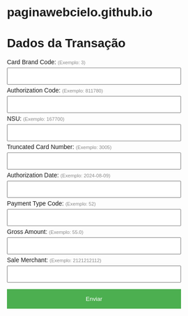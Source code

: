 # paginawebcielo.github.io
<style>
    body {
      font-family: Arial, sans-serif;
      padding: 20px;
      max-width: 400px;
      margin: 0 auto;
    }
    input {
      width: 100%;
      padding: 10px;
      margin: 5px 0;
      box-sizing: border-box;
    }
    button {
      background-color: #4CAF50;
      color: white;
      padding: 15px 20px;
      border: none;
      cursor: pointer;
      width: 100%;
      margin: 10px 0;
    }
    button:hover {
      background-color: #45a049;
    }
    .mensagem-erro, .mensagem-sucesso {
      text-align: center;
      margin-top: 10px;
    }
    .mensagem-erro {
      color: red;
    }
    .mensagem-sucesso {
      color: green;
    }
    .example {
      font-size: 0.8em;
      color: #888;
    }
</style>
<script>
  //var obj = {pDouble: 1.99, pString: 'parâmetros', pInt: 2, pBoolean: true}
  //var str = JSON.stringify(obj);

  function enviarDados() {
      var cardBrandCode = document.getElementById('cardBrandCode').value;
      var authorizationCode = document.getElementById('authorizationCode').value;
      var nsu = document.getElementById('nsu').value;
      var truncatedCardNumber = document.getElementById('truncatedCardNumber').value;
      var authorizationDate = document.getElementById('authorizationDate').value;
      var paymentTypeCode = document.getElementById('paymentTypeCode').value;
      var grossAmount = document.getElementById('grossAmount').value;
      var saleMerchant = document.getElementById('saleMerchant').value;
      var mensagemErro = document.getElementById('mensagemErro');
      var mensagemSucesso = document.getElementById('mensagemSucesso');

      if (cardBrandCode && authorizationCode && nsu && truncatedCardNumber && authorizationDate && paymentTypeCode && grossAmount && saleMerchant) {
        // Todos os campos preenchidos, pode prosseguir com o envio dos dados
        mensagemSucesso.textContent = 'Dados enviados com sucesso!';
        mensagemErro.textContent = '';

        // Montar os parâmetros em formato JSON
        var params = {
          cardBrandCode: cardBrandCode,
          authorizationCode: authorizationCode,
          nsu: nsu,
          truncatedCardNumber: truncatedCardNumber,
          authorizationDate: authorizationDate,
          paymentTypeCode: paymentTypeCode,
          grossAmount: grossAmount,
          saleMerchant: saleMerchant
        };

        // Converter o objeto em uma string JSON
        var params = JSON.stringify(params);

        // Chamar a função navigateToNativeFlow
        native.navigateToNativeFlow("APP_CANCEL_SALE", params, false);
      } else {
        // Caso algum campo não esteja preenchido, exibe uma mensagem de erro
        mensagemErro.textContent = 'Por favor, preencha todos os campos!';
        mensagemSucesso.textContent = '';
      }
    }
  
</script>


<body>
  <h1>Dados da Transação</h1>
  <label for="cardBrandCode">Card Brand Code: <span class="example"> (Exemplo: 3)</span></label>
  <input type="text" id="cardBrandCode"><br>
  <label for="authorizationCode">Authorization Code: <span class="example"> (Exemplo: 811780)</span></label>
  <input type="text" id="authorizationCode"><br>
  <label for="nsu">NSU: <span class="example"> (Exemplo: 167700)</span></label>
  <input type="text" id="nsu"><br>
  <label for="truncatedCardNumber">Truncated Card Number: <span class="example"> (Exemplo: 3005)</span></label>
  <input type="text" id="truncatedCardNumber"><br>
  <label for="authorizationDate">Authorization Date: <span class="example"> (Exemplo: 2024-08-09)</span></label>
  <input type="text" id="authorizationDate"><br>
  <label for="paymentTypeCode">Payment Type Code: <span class="example"> (Exemplo: 52)</span></label>
  <input type="text" id="paymentTypeCode"><br>
  <label for="grossAmount">Gross Amount: <span class="example"> (Exemplo: 55.0)</span></label>
  <input type="text" id="grossAmount"><br>
  <label for="saleMerchant">Sale Merchant: <span class="example"> (Exemplo: 2121212112)</span></label>
  <input type="text" id="saleMerchant"><br>
  <button onclick="enviarDados()">Enviar</button><p class="mensagem-erro" id="mensagemErro"></p><p class="mensagem-sucesso" id="mensagemSucesso"></p>
</body>
<!--<button style="background-color: yellow;" type="button" onclick="native.navigateToNativeFlow('APP_ANDROID_PIX', null, false);">Abrir tela nativa sem parâmetros</button><br/>
<button style="background-color: lightblue;" type="button" onclick="native.navigateToNativeFlow('APP_ANDROID_PIX', str, true);">Abrir tela nativa com parâmetros</button><br/>-->
